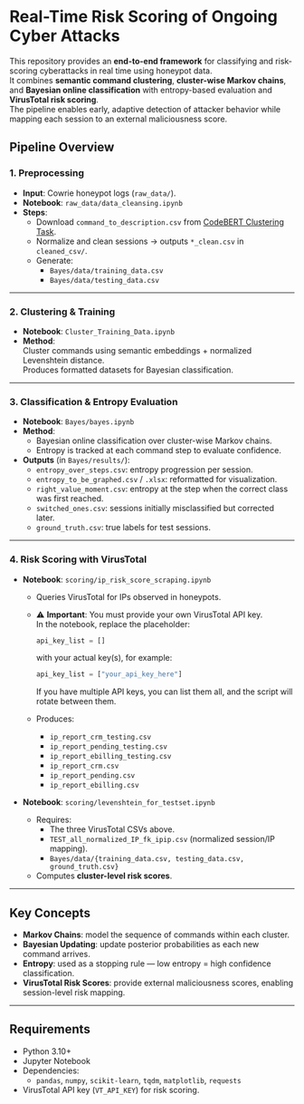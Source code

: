 # Real-Time Risk Scoring of Ongoing Cyber Attacks

This repository provides an **end-to-end framework** for classifying and risk-scoring cyberattacks in real time using honeypot data.  
It combines **semantic command clustering**, **cluster-wise Markov chains**, and **Bayesian online classification** with entropy-based evaluation and **VirusTotal risk scoring**.  
The pipeline enables early, adaptive detection of attacker behavior while mapping each session to an external maliciousness score.


## Pipeline Overview

### 1. Preprocessing
- **Input**: Cowrie honeypot logs (`raw_data/`).
- **Notebook**: `raw_data/data_cleansing.ipynb`
- **Steps**:
  - Download `command_to_description.csv` from [CodeBERT Clustering Task](https://github.com/fabianzuluaga48/codeBERT-Clustering-Task).
  - Normalize and clean sessions → outputs `*_clean.csv` in `cleaned_csv/`.
  - Generate:
    - `Bayes/data/training_data.csv`
    - `Bayes/data/testing_data.csv`

---

### 2. Clustering & Training
- **Notebook**: `Cluster_Training_Data.ipynb`
- **Method**:  
  Cluster commands using semantic embeddings + normalized Levenshtein distance.  
  Produces formatted datasets for Bayesian classification.

---

### 3. Classification & Entropy Evaluation
- **Notebook**: `Bayes/bayes.ipynb`
- **Method**:  
  - Bayesian online classification over cluster-wise Markov chains.  
  - Entropy is tracked at each command step to evaluate confidence.
- **Outputs** (in `Bayes/results/`):
  - `entropy_over_steps.csv`: entropy progression per session.
  - `entropy_to_be_graphed.csv` / `.xlsx`: reformatted for visualization.
  - `right_value_moment.csv`: entropy at the step when the correct class was first reached.
  - `switched_ones.csv`: sessions initially misclassified but corrected later.
  - `ground_truth.csv`: true labels for test sessions.

---

### 4. Risk Scoring with VirusTotal
- **Notebook**: `scoring/ip_risk_score_scraping.ipynb`
  - Queries VirusTotal for IPs observed in honeypots.
  - ⚠️ **Important**: You must provide your own VirusTotal API key.  
    In the notebook, replace the placeholder:
    ```python
    api_key_list = []
    ```
    with your actual key(s), for example:
    ```python
    api_key_list = ["your_api_key_here"]
    ```
    If you have multiple API keys, you can list them all, and the script will rotate between them.

  - Produces:
    - `ip_report_crm_testing.csv`
    - `ip_report_pending_testing.csv`
    - `ip_report_ebilling_testing.csv`
    - `ip_report_crm.csv`
    - `ip_report_pending.csv`
    - `ip_report_ebilling.csv`


- **Notebook**: `scoring/levenshtein_for_testset.ipynb`
  - Requires:
    - The three VirusTotal CSVs above.
    - `TEST_all_normalized_IP_fk_ipip.csv` (normalized session/IP mapping).
    - `Bayes/data/{training_data.csv, testing_data.csv, ground_truth.csv}`
  - Computes **cluster-level risk scores**.

---

## Key Concepts

- **Markov Chains**: model the sequence of commands within each cluster.  
- **Bayesian Updating**: update posterior probabilities as each new command arrives.  
- **Entropy**: used as a stopping rule — low entropy = high confidence classification.  
- **VirusTotal Risk Scores**: provide external maliciousness scores, enabling session-level risk mapping.

---

## Requirements

- Python 3.10+
- Jupyter Notebook
- Dependencies:
  - `pandas`, `numpy`, `scikit-learn`, `tqdm`, `matplotlib`, `requests`
- VirusTotal API key (`VT_API_KEY`) for risk scoring.
